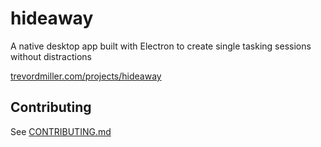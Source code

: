 # hideaway

A native desktop app built with Electron to create single tasking sessions without distractions

[trevordmiller.com/projects/hideaway](https://trevordmiller.com/projects/hideaway)

## Contributing

See [CONTRIBUTING.md](CONTRIBUTING.md)
